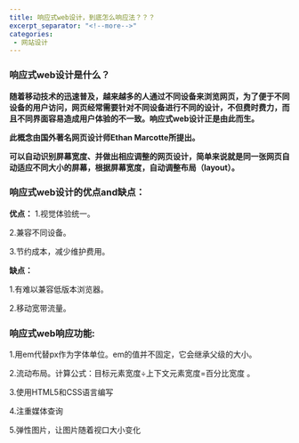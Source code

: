 ```yaml
---
title: 响应式web设计，到底怎么响应法？？？
excerpt_separator: "<!--more-->"
categories:
 - 网站设计
---
```


### 响应式web设计是什么？
<!--more-->

**随着移动技术的迅速普及，越来越多的人通过不同设备来浏览网页，为了便于不同设备的用户访问，网页经常需要针对不同设备进行不同的设计，不但费时费力，而且不同界面容易造成用户体验的不一致。响应式web设计正是由此而生。**

**此概念由国外著名网页设计师Ethan Marcotte所提出。**

**可以自动识别屏幕宽度、并做出相应调整的网页设计，简单来说就是同一张网页自动适应不同大小的屏幕，根据屏幕宽度，自动调整布局（layout）。**

### 响应式web设计的优点and缺点：

**优点：**
1.视觉体验统一。

2.兼容不同设备。

3.节约成本，减少维护费用。

**缺点：**

1.有难以兼容低版本浏览器。

2.移动宽带流量。

### 响应式web响应功能:

1.用em代替px作为字体单位。em的值并不固定，它会继承父级的大小。

2.流动布局。计算公式：目标元素宽度÷上下文元素宽度=百分比宽度 。

3.使用HTML5和CSS语言编写

4.注重媒体查询

5.弹性图片，让图片随着视口大小变化
